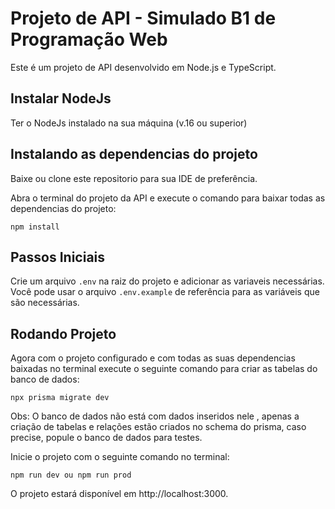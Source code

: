 # Projeto de API - Simulado B1 de Programação Web

Este é um projeto de API desenvolvido em Node.js e TypeScript.

## Instalar NodeJs

Ter o NodeJs instalado na sua máquina (v.16 ou superior)
## Instalando as dependencias do projeto

Baixe ou clone este repositorio para sua IDE de preferência.

Abra o terminal do projeto da API e execute o comando para baixar todas as dependencias do projeto:
```
npm install
``` 

## Passos Iniciais

Crie um arquivo `.env` na raiz do projeto e adicionar as variaveis necessárias. Você pode usar o arquivo `.env.example` de referência para as variáveis que são necessárias.

## Rodando Projeto

Agora com o projeto configurado e com todas as suas dependencias baixadas no terminal execute o seguinte comando para criar as tabelas do banco de dados:
```
npx prisma migrate dev
```

Obs: O banco de dados não está com dados inseridos nele , apenas a criação de tabelas e relações estão criados no schema do prisma, caso precise, popule o banco de dados para testes.

Inicie o projeto com o seguinte comando no terminal:
```
npm run dev ou npm run prod 
```

O projeto estará disponível em http://localhost:3000.




